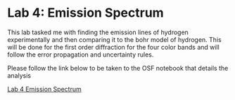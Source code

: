 # Lab 4: Emission Spectrum 

This lab tasked me with finding the emission lines of hydrogen experimentally and then comparing it to the bohr model of hydrogen. This will be done for 
the first order diffraction for the four color bands and will follow the error propagation and uncertainty rules. 

Please follow the link below to be taken to the OSF notebook that details the analysis 

[Lab 4 Emission Spectrum](https://osf.io/uxdw2/wiki/Lab%204:%20Emission%20Spectrum/)
